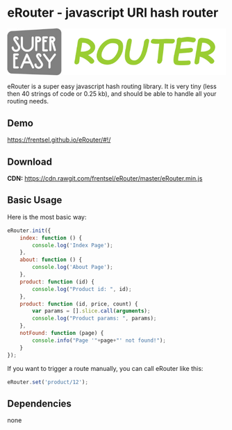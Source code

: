 # eRouter - javascript URI hash router
![preview](/preview.png?v=2)

eRouter is a super easy javascript hash routing library. 
It is very tiny (less then 40 strings of code or 0.25 kb), and should be able to handle all your routing needs.

## Demo
https://frentsel.github.io/eRouter/#!/

## Download
**CDN:** https://cdn.rawgit.com/frentsel/eRouter/master/eRouter.min.js

## Basic Usage

Here is the most basic way:

```javascript
eRouter.init({
    index: function () {
        console.log('Index Page');
    },
    about: function () {
        console.log('About Page');
    },
    product: function (id) {
        console.log("Product id: ", id);
    },
    product: function (id, price, count) {
        var params = [].slice.call(arguments);
        console.log("Product params: ", params);
    },
    notFound: function (page) {
        console.info("Page '"+page+"' not found!");
    }
});
```

If you want to trigger a route manually, you can call eRouter like this:

```javascript
eRouter.set('product/12');
```

## Dependencies

none
